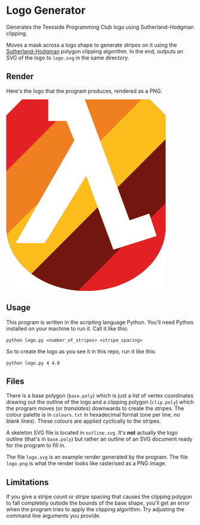 # Logo Generator
Generates the Teesside Programming Club logo using Sutherland-Hodgman clipping.

Moves a mask across a logo shape to generate stripes on it using the [Sutherland-Hodgman](https://en.wikipedia.org/wiki/Sutherland%E2%80%93Hodgman_algorithm) polygon clipping algorithm. In the end, outputs an SVG of the logo to `logo.svg` in the same directory.  

## Render
Here's the logo that the program produces, rendered as a PNG.

![Logo](logo.png)

## Usage
This program is written in the scripting language Python. You'll need Python installed on your machine to run it. Call it like this:

```
python logo.py <number_of_stripes> <stripe_spacing>
```

So to create the logo as you see it in this repo, run it like this:

```
python logo.py 4 4.0
```

## Files
There is a base polygon (`base.poly`) which is just a list of vertex coordinates drawing out the outline of the logo and a clipping polygon (`clip.poly`) which the program moves (or *translates*) downwards to create the stripes. The colour palette is in `colours.txt` in hexadecimal format (one per line, no blank lines). These colours are applied cyclically to the stripes. 

A skeleton SVG file is located in `outline.svg`. It's **not** actually the logo outline (that's in `base.poly`) but rather an outline of an SVG document ready for the program to fill in.

The file `logo.svg` is an example render generated by the program. The file `logo.png` is what the render looks like rasterised as a PNG image.

## Limitations
If you give a stripe count or stripe spacing that causes the clipping polygon to fall completely outside the bounds of the base shape, you'll get an error when the program tries to apply the clipping algorithm. Try adjusting the command line arguments you provide.
